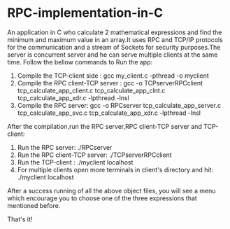 # RPC-implementation-in-C
An application in C who calculate 2 mathematical expressions and find the minimum and maximum value in an array.It uses RPC and TCP/IP protocols for the communication and a stream of Sockets for security purposes.The server is concurrent server and he can serve multiple clients at the same time.
Follow the bellow commands to Run the app:

1. Compile the TCP-client side : gcc my_client.c -pthread -o myclient 
2. Compile the RPC client-TCP server :  gcc -o TCPserverRPCclient tcp_calculate_app_client.c tcp_calculate_app_clnt.c tcp_calculate_app_xdr.c -lpthread -lnsl
3. Compile the RPC server:  gcc -o RPCserver tcp_calculate_app_server.c  tcp_calculate_app_svc.c tcp_calculate_app_xdr.c -lpthread -lnsl

After the compilation,run the RPC server,RPC client-TCP server and TCP-client:

1. Run the RPC server: ./RPCserver
2. Run the RPC client-TCP server: ./TCPserverRPCclient <port>
3. Run the TCP-client : ./myclient localhost <port>
4. For multiple clients open more terminals in client's directory and hit: ./myclient localhost <port>

After a success running of all the above object files, you will see a menu which encourage you to choose one of the three expressions that mentioned before.

That's it!

